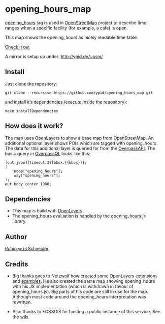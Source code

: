 # opening_hours_map

[opening_hours](http://wiki.openstreetmap.org/wiki/Key:opening_hours) tag is used in [OpenStreetMap](http://openstreetmap.org) project to describe time ranges when a specific facility (for example, a cafe) is open.

This map shows the opening_hours as nicely readable time table.

[Check it out][online]

A mirror is setup up under: http://ypid.de/~osm/

## Install

Just clone the repository:

```
git clone --recursive https://github.com/ypid/opening_hours_map.git
```

and install it’s dependencies (execute inside the repository):
```
make installDependencies
```

## How does it work?

The map uses OpenLayers to show a base map from OpenStreetMap. An additional optional layer shows POIs which are tagged with opening_hours. The data for this additional layer is queried for from the [OverpassAPI][]. The basic query in [OverpassQL][] looks like this:

    [out:json][timeout:3][bbox:{{bbox}}];
    (
        node["opening_hours"];
        way["opening_hours"];
    );
    out body center 1000;

## Dependencies

* This map is build with [OpenLayers][ol-lib].
* The opening_hours evaluation is handled by the [opening_hours.js][oh-lib] library.

## Author
[Robin `ypid` Schneider](http://wiki.openstreetmap.org/wiki/User:Ypid)

<!-- Credits {{{ -->
## Credits ##
* Big thanks goes to Netzwolf how created some OpenLayers extensions and [examples][]. He also created the same map showing opening\_hours with his JS implementation (which is withdrawn in favour of opening\_hours.js). Big parts of his code are still in use for the map. Although most code around the opening\_hours interpretation was rewritten.

* Also thanks to FOSSGIS for hosting a public instance of this service. See the [wiki][fossgis-project].

<!-- }}} -->

[ol-lib]: http://openlayers.org/
[oh-lib]: https://github.com/ypid/opening_hours.js
[examples]: http://www.netzwolf.info/kartografie/openlayers/
[OverpassAPI]: http://overpass-api.de/
[OverpassQL]: http://wiki.openstreetmap.org/wiki/OverpassQL
[online]: http://openingh.openstreetmap.de
[fossgis-project]: http://wiki.openstreetmap.org/wiki/FOSSGIS/Server/Projects/opening_hours.js
